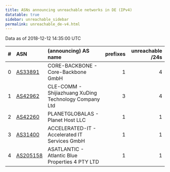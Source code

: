 ```yaml
---
title: ASNs announcing unreachable networks in DE (IPv4)
datatable: true
sidebar: unreachable_sidebar
permalink: unreachable_de-v4.html
---
```


Data as of 2018-12-12 14:35:00 UTC


<div class="datatable-begin"></div>

|   # | ASN                                      | (announcing) AS name                                  |   prefixes |   unreachable /24s |
|----:|:-----------------------------------------|:------------------------------------------------------|-----------:|-------------------:|
|   0 | [AS33891](unreachable_AS33891-v4.html)   | CORE-BACKBONE - Core-Backbone GmbH                    |          1 |                  4 |
|   1 | [AS42962](unreachable_AS42962-v4.html)   | CLE-COMM - Shijiazhuang XuDing Technology Company Ltd |          3 |                  4 |
|   2 | [AS42260](unreachable_AS42260-v4.html)   | PLANETGLOBALAS - Planet Host LLC                      |          1 |                  1 |
|   3 | [AS31400](unreachable_AS31400-v4.html)   | ACCELERATED-IT - Accelerated IT Services GmbH         |          1 |                  1 |
|   4 | [AS205158](unreachable_AS205158-v4.html) | ASATLANTIC - Atlantic Blue Properties 4 PTY LTD       |          1 |                  1 |

<div class="datatable-end"></div>